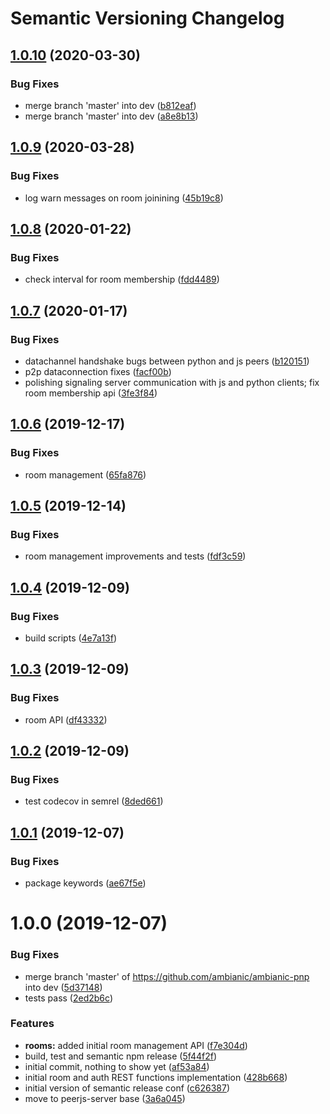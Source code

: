 # Semantic Versioning Changelog

## [1.0.10](https://github.com/ambianic/ambianic-pnp/compare/v1.0.9...v1.0.10) (2020-03-30)


### Bug Fixes

* merge branch 'master' into dev ([b812eaf](https://github.com/ambianic/ambianic-pnp/commit/b812eaf))
* merge branch 'master' into dev ([a8e8b13](https://github.com/ambianic/ambianic-pnp/commit/a8e8b13))

## [1.0.9](https://github.com/ambianic/ambianic-pnp/compare/v1.0.8...v1.0.9) (2020-03-28)


### Bug Fixes

* log warn messages on room joinining ([45b19c8](https://github.com/ambianic/ambianic-pnp/commit/45b19c8))

## [1.0.8](https://github.com/ambianic/ambianic-pnp/compare/v1.0.7...v1.0.8) (2020-01-22)


### Bug Fixes

* check interval for room membership ([fdd4489](https://github.com/ambianic/ambianic-pnp/commit/fdd4489))

## [1.0.7](https://github.com/ambianic/ambianic-pnp/compare/v1.0.6...v1.0.7) (2020-01-17)


### Bug Fixes

* datachannel handshake bugs between python and js peers ([b120151](https://github.com/ambianic/ambianic-pnp/commit/b120151))
* p2p dataconnection fixes ([facf00b](https://github.com/ambianic/ambianic-pnp/commit/facf00b))
* polishing signaling server communication with js and python clients; fix room membership api ([3fe3f84](https://github.com/ambianic/ambianic-pnp/commit/3fe3f84))

## [1.0.6](https://github.com/ambianic/ambianic-pnp/compare/v1.0.5...v1.0.6) (2019-12-17)


### Bug Fixes

* room management ([65fa876](https://github.com/ambianic/ambianic-pnp/commit/65fa876))

## [1.0.5](https://github.com/ambianic/ambianic-pnp/compare/v1.0.4...v1.0.5) (2019-12-14)


### Bug Fixes

* room management improvements and tests ([fdf3c59](https://github.com/ambianic/ambianic-pnp/commit/fdf3c59))

## [1.0.4](https://github.com/ambianic/ambianic-pnp/compare/v1.0.3...v1.0.4) (2019-12-09)


### Bug Fixes

* build scripts ([4e7a13f](https://github.com/ambianic/ambianic-pnp/commit/4e7a13f))

## [1.0.3](https://github.com/ambianic/ambianic-pnp/compare/v1.0.2...v1.0.3) (2019-12-09)


### Bug Fixes

* room API ([df43332](https://github.com/ambianic/ambianic-pnp/commit/df43332))

## [1.0.2](https://github.com/ambianic/ambianic-pnp/compare/v1.0.1...v1.0.2) (2019-12-09)


### Bug Fixes

* test codecov in semrel ([8ded661](https://github.com/ambianic/ambianic-pnp/commit/8ded661))

## [1.0.1](https://github.com/ambianic/ambianic-pnp/compare/v1.0.0...v1.0.1) (2019-12-07)


### Bug Fixes

* package keywords ([ae67f5e](https://github.com/ambianic/ambianic-pnp/commit/ae67f5e))

# 1.0.0 (2019-12-07)


### Bug Fixes

* merge branch 'master' of https://github.com/ambianic/ambianic-pnp into dev ([5d37148](https://github.com/ambianic/ambianic-pnp/commit/5d37148))
* tests pass ([2ed2b6c](https://github.com/ambianic/ambianic-pnp/commit/2ed2b6c))


### Features

* **rooms:** added initial room management API ([f7e304d](https://github.com/ambianic/ambianic-pnp/commit/f7e304d))
* build, test and semantic npm release ([5f44f2f](https://github.com/ambianic/ambianic-pnp/commit/5f44f2f))
* initial commit, nothing to show yet ([af53a84](https://github.com/ambianic/ambianic-pnp/commit/af53a84))
* initial room and auth REST functions implementation ([428b668](https://github.com/ambianic/ambianic-pnp/commit/428b668))
* initial version of semantic release conf ([c626387](https://github.com/ambianic/ambianic-pnp/commit/c626387))
* move to peerjs-server base ([3a6a045](https://github.com/ambianic/ambianic-pnp/commit/3a6a045))
